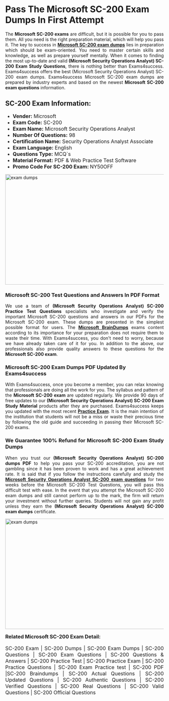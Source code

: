 <h1><strong><strong>Pass The Microsoft SC-200 Exam Dumps In First Attempt</strong></strong></h1> <p style="text-align:justify">The <strong>Microsoft SC-200 exams</strong> are difficult, but it is possible for you to pass them. All you need is the right preparation material, which will help you pass it. The key to success in <a href="https://www.exams4success.com/microsoft/sc-200-pdf-exam-dumps"><strong>Microsoft SC-200 exam dumps</strong></a> lies in preparation which should be exam-oriented. You need to master certain skills and knowledge, as well as prepare yourself mentally. When it comes to finding the most up-to-date and valid <strong>(Microsoft Security Operations Analyst) SC-200 Exam Study Questions</strong>, there is nothing better than Exams4success. Exams4success offers the best (Microsoft Security Operations Analyst) SC-200 exam dumps. Exams4success Microsoft SC-200 exam dumps are prepared by industry experts and based on the newest <strong>Microsoft SC-200 exam questions</strong> information.</p> <h2><strong><strong>SC-200 Exam Information:</strong></strong></h2> <ul> <li><span style="font-size:16px"><strong>Vender:</strong> Microsoft</span></li> <li><span style="font-size:16px"><strong>Exam Code:</strong> SC-200</span></li> <li><span style="font-size:16px"><strong>Exam Name:</strong> Microsoft Security Operations Analyst</span></li> <li><span style="font-size:16px"><strong>Number Of Questions:</strong> 98</span></li> <li><span style="font-size:16px"><strong>Certification Name:</strong> Security Operations Analyst Associate</span></li> <li><span style="font-size:16px"><strong>Exam Language:</strong> English</span></li> <li><span style="font-size:16px"><strong>Questions Type:</strong> MCQ`s</span></li> <li><span style="font-size:16px"><strong>Material Format:</strong> PDF & Web Practice Test Software</span></li> <li><span style="font-size:16px"><strong>Promo Code For SC-200 Exam: </strong>NY50OFF</span></li> </ul> <p><a href="https://www.exams4success.com/microsoft/sc-200-pdf-exam-dumps" rel="no-follow"><img alt="exam dumps" src="https://www.certcollections.com/uploads/content/infrist1.png" style="height:350px; width:750px" /></a></p> <h3><strong>Microsoft SC-200 Test Questions and Answers In PDF Format</strong></h3> <p style="text-align:justify">We use a team of <strong>(Microsoft Security Operations Analyst) SC-200 Practice Test Questions</strong> specialists who investigate and verify the important Microsoft SC-200 questions and answers in our PDFs for the Microsoft SC-200 exam. These dumps are presented in the simplest possible format for users. The <a href="https://www.exams4success.com/microsoft-exam-dumps"><strong>Microsoft BrainDumps</strong></a> exams content according to its importance for your preparation does not require them to waste their time. With Exams4success, you don't need to worry, because we have already taken care of it for you. In addition to the above, our professionals also provide quality answers to these questions for the<strong> Microsoft SC-200 exam</strong>.</p> <h3><strong> Microsoft SC-200 Exam Dumps PDF Updated By Exams4success</strong></h3> <p style="text-align:justify">With Exams4success, once you become a member, you can relax knowing that professionals are doing all the work for you. The syllabus and pattern of the <strong>Microsoft SC-200 exam </strong>are updated regularly. We provide 90 days of free updates to our <strong>(Microsoft Security Operations Analyst) SC-200 Exam Study Material</strong> products after they are purchased. Exams4success keeps you updated with the most recent <a href="https://www.exams4success.com/"><strong>Practice Exam</strong></a>. It is the main intention of the institution that students will not be a miss or waste their precious time by following the old guide and succeeding in passing their Microsoft SC-200 exams.</p> <h3 style="text-align:justify"><strong>We Guarantee 100% Refund for Microsoft SC-200 Exam Study Dumps</strong></h3> <p style="text-align:justify">When you trust our <strong>(Microsoft Security Operations Analyst) SC-200 dumps PDF</strong> to help you pass your SC-200 accreditation, you are not gambling since it has been proven to work and has a great achievement rate. It is said that if you follow the instructions carefully and study the <a href="https://www.exams4success.com/microsoft/sc-200-pdf-exam-dumps"><strong>Microsoft Security Operations Analyst SC-200 exam questions</strong></a> for two weeks before the Microsoft SC-200 Test Questions, you will pass this difficult test with ease. In the event that you attempt the Microsoft SC-200 exam dumps and still cannot perform up to the mark, the firm will return your investment without further queries. Students will not gain any profit unless they earn the <strong>(Microsoft Security Operations Analyst) SC-200 exam dumps</strong> certificate.</p> <p style="text-align:justify"><a href="https://www.exams4success.com/microsoft/sc-200-pdf-exam-dumps" rel="no-follow"><img alt="exam dumps" src="https://www.certcollections.com/uploads/content/free_demo1.png" style="height:350px; width:750px" /></a></p> <p style="text-align:justify"><span style="font-size:16px"><strong>Related Microsoft SC-200 Exam Detail:</strong></span><br /> <br /> <span style="font-size:16px">SC-200 Exam | SC-200 Dumps | SC-200 Exam Dumps | SC-200 Questions | SC-200 Exam Questions | SC-200 Questions & Answers | SC-200 Practice Test | SC-200 Practice Exam | SC-200 Practice Questions | SC-200 Exam Practice test | SC-200 PDF |SC-200 Braindumps | SC-200 Actual Questions | SC-200 Updated Questions | SC-200 Authentic Questions | SC-200 Verified Questions | SC-200 Real Questions | SC-200 Valid Questions | SC-200 Official Questions</span></p>
